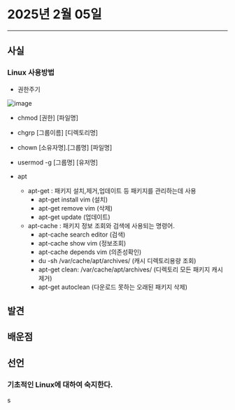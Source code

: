 # 2025년 2월 05일
---
## 사실

### Linux 사용방법

- 권한주기

![image](https://github.com/user-attachments/assets/765e3e07-cf80-45e5-afc7-aa6218272a48)

  - chmod [권한] [파일명]
  - chgrp [그룹이름] [디렉토리명]
  - chown [소유자명].[그룹명] [파일명]
  - usermod -g [그룹명] [유저명]


- apt
  - apt-get : 패키지 설치,제거,업데이트 등 패키지를 관리하는데 사용
    - apt-get install vim (설치)
    - apt-get remove vim (삭제)
    - apt-get update (업데이트)
  - apt-cache : 패키지 정보 조회와 검색에 사용되는 명령어.
    - apt-cache search editor (검색)
    - apt-cache show vim (정보조회)
    - apt-cache depends vim (의존성확인)
    - du -sh /var/cache/apt/archives/ (캐시 디렉토리용량 조회)
    - apt-get clean: /var/cache/apt/archives/  (디렉토리 모든 패키지 캐시 제거)
    - apt-get autoclean (다운로드 못하는 오래된 패키지 삭제)


## 발견

## 배운점

## 선언


### 기초적인 Linux에 대하여 숙지한다.

s
